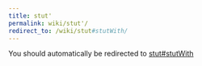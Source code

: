 ```yaml
---
title: stut'
permalink: wiki/stut'/
redirect_to: /wiki/stut#stutWith/
---
```


You should automatically be redirected to [stut#stutWith](/wiki/stut#stutWith/)
